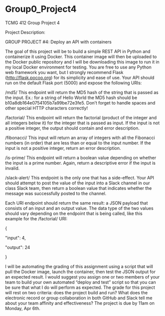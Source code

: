 # Group0_Project4
TCMG 412 Group Project 4

Project Description:

GROUP PROJECT #4: Deploy an API with containers


The goal of this project will be to build a simple REST API in Python and containerize it using Docker. This container image will then be uploaded to the Docker public repository and I will be downloading this image to run it in my local Docker environment for testing. You are free to use any Python web framework you want, but I strongly recommend Flask (http://flask.pocoo.org) for its simplicity and ease of use. Your API should run on the default Flask port (5000) and expose the following URIs:

/md5/<string>
This endpoint will return the MD5 hash of the string that is passed as the input. Ex.: for a string of  Hello World  the MD5 hash should be b10a8db164e0754105b7a99be72e3fe5. Don’t forget to handle spaces and other special HTTP characters correctly!

/factorial/<int>
This endpoint will return the factorial (product of the integer and all integers below it) for the integer that is passed as input. If the input is not a positive integer, the output should contain and error description.

/fibonacci/<int> 
This input will return an array of integers with all the Fibonacci numbers (in order) that are less than or equal to the input number. If the input is not a positive integer, return an error description. 

/is-prime/<int>
This endpoint will return a boolean value depending on whether the input is a prime number. Again, return a descriptive error if the input is invalid.

/slack-alert/<string>
This endpoint is the only one that has a side-effect. Your API should attempt to post the value of the input into a Slack channel in our class Slack team, then return a boolean value that indicates whether the message was successfully posted to the channel. 

Each URI endpoint should return the same result: a JSON payload that consists of an input and an output value. The data type of the two values should vary depending on the endpoint that is being called, like this example for the /factorial/ URI:

{

   "input": 4,

   "output": 24

}

I will be automating the grading of this assignment using a script that will pull the Docker image, launch the container, then test the JSON output for an expected result. I would suggest you assign one or two members of your team to build your own automated “deploy and test” script so that you can be sure that what I do will perform as expected. The grade for this project will rest on two criteria: does the project build and run? What does the electronic record or group collaboration in both GitHub and Slack tell me about your team affinity and effectiveness? The project is due by 11am on Monday, Apr 6th.


